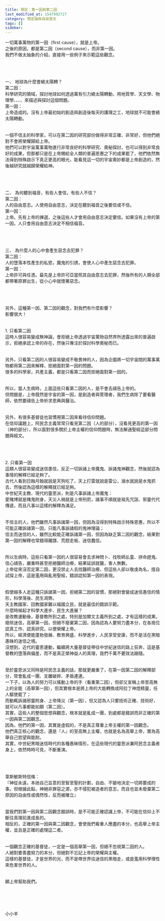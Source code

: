 ```yaml
---
title: 預定：第一因與第二因
last_modified_at: 1547992727
category: 預定論與自由意志
tags: []
sidebar: 
---
```


<p>一切萬事萬物的第一因（first cause），就是上帝。<br/>之後的原因，都是第二因（second cause），而非第一因。<br/><!--more-->我們不做太抽象的介紹，直接用一些例子來示範這些觀念。<br/><br/><br/><br/><br/>一、	地球為什麼會繞太陽轉？<br/>第二因：<br/>科學研究的領域，探討地球如何透過萬有引力繞太陽轉動，用地質學、天文學、物理學、、、、來描述與探討這個問題。<br/>第一因：<br/>上帝造成的。沒有上帝最初始的創造與創造後每天的護理之工，地球就不可能會繞太陽轉動。<br/><br/><br/>一個不信主的科學家，可以在第二因的研究部份做得非常正確、非常好，但他們絕對不會將榮耀歸給上帝。<br/>他們可以對宇宙萬事萬物進行非常良好的科學研究、奧秘探討，也可以得到非常良好的成果，但那都只是在上帝賜給全人類的普遍恩惠之下的成果罷了，他們依然無法得到特殊啟示下真正更高的眼光，能看見這一切的宇宙奧妙都是上帝創造的，然後越研究就越歸榮耀給神。<br/><br/><br/><br/><br/>二、	為何聽到福音，有些人會信，有些人不信？<br/>第二因：<br/>人的自由意志。人使用自由意志，決定在聽到福音之後要信或不信。<br/>第一因：<br/>上帝。先有上帝的揀選，之後這些人才會用自由意志決定要信。如果沒有上帝的第一因，人只會用自由意志決定不相信福音。<br/><br/><br/><br/><br/>三、	為什麼人的心中會產生惡念去犯罪？<br/>第二因：<br/>人的墮落本性產生的私慾，魔鬼的引誘，會使人心中產生惡念去犯罪。<br/>第一因：<br/>上帝許可與任憑。最先是上帝許可亞當照其自由意志去犯罪，然後所有的人類全部都帶著原罪出生，從小心中就懷著惡念。<br/><br/><br/><br/><br/>另外，這種第一因、第二因的觀念，對我們有什麼影響？<br/>影響很大！<br/><br/><br/>1.	只看第二因<br/>這時人很容易變成無神論，會拒絕上帝透過宇宙萬物自然界所透露出來的普遍啟示，拒絕承認上帝的存在，然後只專注於探討科學奧秘而已。<br/><br/><br/>另外，只看第二因的人很容易變成不敬畏神的人，因為企圖將一切宇宙間的萬事萬物都用第二因來解釋，拒絕面對第一因的問題。<br/>很多的科學家，共產主義，都是只看第二因而拒絕面對第一因的。<br/><br/><br/>所以，當人生病時，上面這些只看第二因的人，是不會去禱告上帝的。<br/>但問題是，上帝既然是宇宙的第一因，是創造者與管理者，我們生病除了要看醫師，依然要禱告上帝祈求恩典與醫治。<br/><br/><br/>另外，有很多基督徒也習慣用第二因來看待信仰問題。<br/>在信仰議題上，阿民念主義常常只看見第二因（人的部分），沒看見更高的第一因（神的部分），所以面對很多關於上帝主權的信仰問題時，無法解通聖經這部分問題與經文。<br/><br/><br/><br/><br/>2.	只看第一因<br/>這類人很容易變成迷信愚信，反正一切訴諸上帝魔鬼、訴諸鬼神觀念，然後就認為事情的解釋已經足夠了。<br/>古代人看到日蝕月蝕就說是天狗吃了，天上打雷就說是雷公，溺水就說是水鬼抓去，然後認為這樣的解釋就已經足夠。<br/>中世紀天主教、現代的靈恩派，則是凡事訴諸上帝魔鬼：<br/>愛賭博就是賭鬼附身，天災人禍就是上帝刑罰，諸事不順就是祖先咒詛、邪靈代代傳遞，而且凡事以這樣的解釋為滿足。<br/><br/><br/>不信主的人，他們雖然凡事訴諸第一因，但因為沒得到特殊啟示特殊恩惠，所以不可能正確訴諸第一因，只能凡事訴諸假的鬼神理論；<br/>信主而迷信的人，雖然比較能正確訴諸第一因，但因為缺乏第二因的觀念，結果對第一因的解釋也常錯得離譜、荒腔走板、迷信蠢信。<br/><br/><br/>所以生病時，這些只看第一因的人很容易會去求神問卜、找牧師乩童、拼命趕鬼、信心禱告，嚴重時甚至拒絕醫師治療，結果延誤就醫，害人無數。<br/>上帝從來沒否定第二因，更沒禁止人去找醫師治療，但這些人卻以敬虔為名，擅自試探上帝，這是濫用與亂用聖經，錯誤認知第一因的表現。<br/><br/><br/>假使越多人走這種只訴諸第一因，拒絕第二因的習慣，那絕對會變成迷信愚信的情形，科學落後、民生凋弊。<br/>天主教國家、回教國家難以福國立民，就是最佳的錯誤示範。<br/>什麼時候起才科學大進步、民生大進展？<br/>是改教運動後，基督教所到之處，特別是加爾文主義所到之處，才有這樣的成果。<br/>廢除迷信，高舉第一因，但絕不廢棄第二因，因為認為人要努力盡本分，在各崗位認真工作、認真研究，以便榮耀上帝。<br/>所以，經濟便能蓬勃發展、教育興盛、科學進步，人民享受安康，而不是活在黑暗愚昧的迷信之境。<br/>沒想到，近代的靈恩運動，繼續將大量基督徒帶往中世紀迷信的路上狂奔，這是基督教的墮落與偏差，而不是真正榮神益人的真理，我們千萬不要效法跟隨。<br/><br/><br/>至於靈恩派又同時是阿民念主義的話，那就更嚴重了，在第一因第二因的解釋部分，常會亂成一團、支離破碎、矛盾連連。<br/>一下子，以為人的努力可以搖動上帝的手（看重第二因），但卻又宣稱上帝至高無上的全能（高舉第一因），但其實根本是將上帝的大能轉換成阿拉丁神燈精靈，任人驅使罷了；<br/>而動輒訴諸邪靈附身、上帝降災（第一因），但又認為人只要技術正確、技術好，就可以凡事都能如願（第二因）。<br/>其實，這些人的整個思想與觀念，根本就是亂成一團，到處都是錯誤而非正確的第一因與第二因觀念。<br/>因為，他們的第一因，其實是虛假的，不是真正尊重上帝主權的第一因觀念。<br/>他們真正核心的觀念，還是『人』的至高無上主權，也就是名為高舉上帝，實為高舉自己慾望與能耐。<br/>其實，中世紀黑暗迷信時代的各種愚昧情形，在這些現代的靈恩派兼阿民念主義者身上，依然時時可見，不斷重演。<br/><br/><br/><br/><br/>韋斯敏斯特信條：<br/>『神從永遠，本祂自己旨意的至智至聖的計劃，自由、不變地決定一切將要成的事。但根據此點，神絕非罪惡之源，亦不侵犯被造者的意志，而且也並未廢棄第二原因的自由性或偶然性，反而被確立』<br/><br/><br/>當我們對第一因與第二因觀念錯誤時，是不可能正確認識上帝，不可能在信仰上不斷往真理前進成長的。<br/>相反的，正確的第一因與第二因觀念，會使我們看重人應盡的本分，也高舉上帝主權，並且是正確的處理這二者。<br/><br/><br/>一個觀念正確的基督徒，一定是一個高舉第一因，但絕不忽視第二因的人。<br/>人絕對要善盡努力的本分，但絕對不忘記上帝的榮耀與主權。<br/>這樣的基督徒，才是世界的光，而不是帶世界往迷信的黑暗走，或是濫用科學理性來危害世界的人。<br/><br/><br/>願上帝幫助我們。<br/><br/><br/><br/><br/><br/>小小羊<br/><br/>
</p>